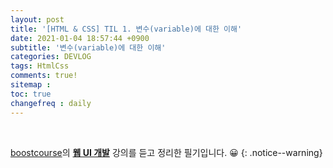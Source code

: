 ```yaml
---
layout: post
title: '[HTML & CSS] TIL 1. 변수(variable)에 대한 이해'
date: 2021-01-04 18:57:44 +0900
subtitle: '변수(variable)에 대한 이해'
categories: DEVLOG
tags: HtmlCss
comments: true!
sitemap :
toc: true
changefreq : daily
---
```



<br>

[boostcourse](https://www.boostcourse.org//)의 **[웹 UI 개발](https://www.boostcourse.org/web344)** 강의를 듣고 정리한 필기입니다. 😀 
{: .notice--warning}

<br>

